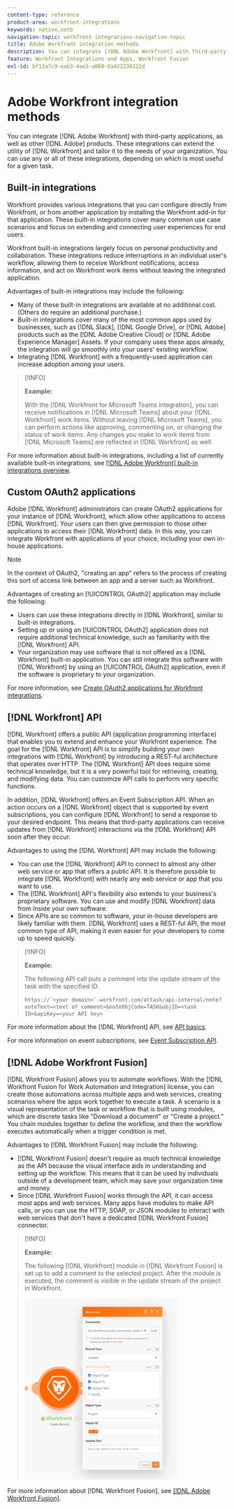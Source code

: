 ```yaml
---
content-type: reference
product-area: workfront-integrations
keywords: native,ootb
navigation-topic: workfront-integrations-navigation-topic
title: Adobe Workfront integration methods
description: You can integrate [!DNL Adobe Workfront] with third-party applications. These integrations can extend the utility of [!DNL Workfront] and tailor it to the needs of your organization. You can use any or all of these integrations, depending on which is most useful for a given task.
feature: Workfront Integrations and Apps, Workfront Fusion
exl-id: bf13a7c9-eab3-4ae3-a060-8a422236122d
---
```

# Adobe Workfront integration methods

You can integrate [!DNL Adobe Workfront] with third-party applications, as well as other [!DNL Adobe] products. These integrations can extend the utility of [!DNL Workfront] and tailor it to the needs of your organization. You can use any or all of these integrations, depending on which is most useful for a given task.

## Built-in integrations

Workfront provides various integrations that you can configure directly from Workfront, or from another application by installing the Workfront add-in for that application. These built-in integrations cover many common use case scenarios and focus on extending and connecting user experiences for end users.

Workfront built-in integrations largely focus on personal productivity and collaboration. These integrations reduce interruptions in an individual user's workflow, allowing them to receive Workfront notifications, access information, and act on Workfront work items without leaving the integrated application.

Advantages of built-in integrations may include the following:

* Many of these built-in integrations are available at no additional cost. (Others do require an additional purchase.)
* Built-in integrations cover many of the most common apps used by businesses, such as [!DNL Slack], [!DNL Google Drive], or [!DNL Adobe] products such as the [!DNL Adobe Creative Cloud] or [!DNL Adobe Experience Manager] Assets. If your company uses these apps already, the integration will go smoothly into your users' existing workflow.
* Integrating [!DNL Workfront] with a frequently-used application can increase adoption among your users.

>[!INFO]
>
>**Example:**
>
>With the [!DNL Workfront for Microsoft Teams integration], you can receive notifications in [!DNL Microsoft Teams] about your [!DNL Workfront] work items. Without leaving [!DNL Microsoft Teams], you can perform actions like approving, commenting on, or changing the status of work items. Any changes you make to work items from [!DNL Microsoft Teams] are reflected in [!DNL Workfront] as well.

For more information about built-in integrations, including a list of currently available built-in integrations, see [[!DNL Adobe Workfront] built-in integrations overview](../workfront-integrations-and-apps/built-in-integrations-non-admin.md).

## Custom OAuth2 applications

Adobe [!DNL Workfront] administrators can create OAuth2 applications for your instance of [!DNL Workfront], which allow other applications to access [!DNL Workfront]. Your users can then give permission to those other applications to access their [!DNL Workfront] data. In this way, you can integrate Workfront with applications of your choice, including your own in-house applications.

>[!NOTE]
>
>In the context of OAuth2, "creating an app" refers to the process of creating this sort of access link between an app and a server such as Workfront.

Advantages of creating an [!UICONTROL OAuth2] application may include the following:

* Users can use these integrations directly in [!DNL Workfront], similar to built-in integrations.
* Setting up or using an [!UICONTROL OAuth2] application does not require additional technical knowledge, such as familiarity with the [!DNL Workfront] API.
* Your organization may use software that is not offered as a [!DNL Workfront] built-in application. You can still integrate this software with [!DNL Workfront] by using an [!UICONTROL OAuth2] application, even if the software is proprietary to your organization.

For more information, see [Create OAuth2 applications for Workfront integrations](../administration-and-setup/configure-integrations/create-oauth-application.md).

## [!DNL Workfront] API

[!DNL Workfront] offers a public API (application programming interface) that enables you to extend and enhance your Workfront experience. The goal for the [!DNL Workfront] API is to simplify building your own integrations with [!DNL Workfront] by introducing a REST-ful architecture that operates over HTTP. The [!DNL Workfront] API does require some technical knowledge, but it is a very powerful tool for retrieving, creating, and modifying data. You can customize API calls to perform very specific functions.

In addition, [!DNL Workfront] offers an Event Subscription API. When an action occurs on a [!DNL Workfront] object that is supported by event subscriptions, you can configure [!DNL Workfront] to send a response to your desired endpoint. This means that third-party applications can receive updates from [!DNL Workfront] interactions via the [!DNL Workfront] API soon after they occur.

Advantages to using the [!DNL Workfront] API may include the following:

* You can use the [!DNL Workfront] API to connect to almost any other web service or app that offers a public API. It is therefore possible to integrate [!DNL Workfront] with nearly any web service or app that you want to use.
* The [!DNL Workfront] API's flexibility also extends to your business's proprietary software. You can use and modify [!DNL Workfront] data from inside your own software.
* Since APIs are so common to software, your in-house developers are likely familiar with them. [!DNL Workfront] uses a REST-ful API, the most common type of API, making it even easier for your developers to come up to speed quickly.

>[!INFO]
>
>**Example:**
>
>The following API call puts a comment into the update stream of the task with the specified ID.
>
>```
>https://`<your domain>`.workfront.com/attask/api-internal/note?noteText=<text of comment>&noteObjCode=TASK&objID=<task ID>&apiKey=<your API key>
>```

For more information about the [!DNL Workfront] API, see [API basics](../wf-api/general/api-basics.md).

For more information on event subscriptions, see [Event Subscription API](../wf-api/general/event-subs-api.md).

## [!DNL Adobe Workfront Fusion]

[!DNL Workfront Fusion] allows you to automate workflows. With the [!DNL Workfront Fusion for Work Automation and Integration] license, you can create those automations across multiple apps and web services, creating scenarios where the apps work together to execute a task. A scenario is a visual representation of the task or workflow that is built using modules, which are discrete tasks like "Download a document" or "Create a project." You chain modules together to define the workflow, and then the workflow executes automatically when a trigger condition is met.

Advantages to [!DNL Workfront Fusion] may include the following:

* [!DNL Workfront Fusion] doesn't require as much technical knowledge as the API because the visual interface aids in understanding and setting up the workflow. This means that it can be used by individuals outside of a development team, which may save your organization time and money.
* Since [!DNL Workfront Fusion] works through the API, it can access most apps and web services. Many apps have modules to make API calls, or you can use the HTTP, SOAP, or JSON modules to interact with web services that don't have a dedicated [!DNL Workfront Fusion] connector.

>[!INFO]
>
>**Example:**
>
>The following [!DNL Workfront] module in [!DNL Workfront Fusion] is set up to add a comment to the selected project. After the module is executed, the comment is visible in the update stream of the project in Workfront.
>
>![](assets/fusion-example-comment-350x416.png)

For more information about [!DNL Workfront Fusion], see [[!DNL Adobe Workfront Fusion]](../workfront-fusion/workfront-fusion-2.md).
